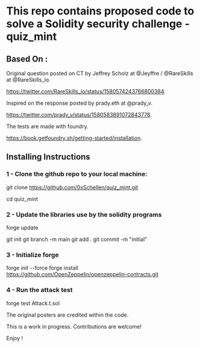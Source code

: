 # This repo contains proposed code to solve a Solidity security challenge - quiz_mint

## Based On :

Original question posted on CT by Jeffrey Scholz at @Jeyffre / @RareSkills at @RareSkills_io.

https://twitter.com/RareSkills_io/status/1580574243766800384.

Inspired on the response posted by prady.eth at @prady_v.

https://twitter.com/prady_v/status/1580583891072843778.

The tests are made with foundry.

https://book.getfoundry.sh/getting-started/installation.


## Installing Instructions


### 1 - Clone the github repo to your local machine:

git clone https://github.com/0xSchellen/quiz_mint.git

cd quiz_mint


### 2 - Update the libraries use by the solidity programs

forge update

git init
git branch -m main
git add .
git commit -m "initial"

### 3 - Initialize forge

forge init --force
forge install https://github.com/OpenZeppelin/openzeppelin-contracts.git

### 4 - Run the attack test 

forge test Attack.t.sol



The original posters are credited within the code.

This is a work in progress. Contributions are welcome!

Enjoy !
